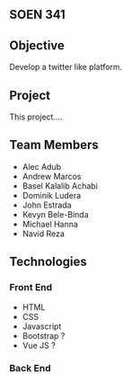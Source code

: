 ## SOEN 341

## Objective

Develop a twitter like platform.

## Project

This project....

## Team Members

* Alec Adub
* Andrew Marcos
* Basel Kalalib Achabi
* Dominik Ludera
* John Estrada
* Kevyn Bele-Binda
* Michael Hanna
* Navid Reza

## Technologies

### Front End
* HTML
* CSS
* Javascript
* Bootstrap ?
* Vue JS ?

### Back End
